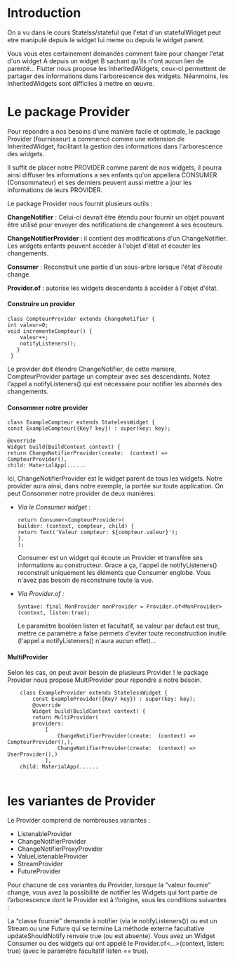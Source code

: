 # Introduction

On a vu dans le cours Statelss/stateful que l'etat d'un statefulWidget peut etre manipulé depuis le widget lui meme
ou depuis le widget parent.

Vous vous etes certainement demandés comment faire pour changer l'etat d'un widget A depuis un widget B sachant qu'ils n'ont aucun
lien de parenté... Flutter nous propose les InheritedWidgets, ceux-ci permettent de partager des informations dans 
l'arborescence des widgets. Néanmoins, les InheritedWidgets sont difficiles à mettre en œuvre.

# Le package Provider

Pour répondre a nos besoins d'une manière facile et optimale, le package Provider (fournisseur) a commencé comme une extension de 
InheritedWidget, facilitant la gestion des informations dans l'arborescence des widgets. 

Il suffit de placer notre PROVIDER comme parent de nos widgets, il pourra ainsi diffuser les informations a ses enfants
qu'on appellera CONSUMER (Consommateur) et ses derniers peuvent aussi mettre a jour les informations de leurs PROVIDER.

Le package Provider nous fournit plusieurs outils :

**ChangeNotifier** : Celui-ci devrait être étendu pour fournir un objet pouvant être utilisé pour envoyer des notifications 
de changement à ses écouteurs.

**ChangeNotifierProvider** : il contient des modifications d'un ChangeNotifier. Les widgets enfants peuvent accéder à l'objet
d'état et écouter les changements.

**Consumer** : Reconstruit une partie d'un sous-arbre lorsque l'état d'écoute change.

**Provider.of** : autorise les widgets descendants à accéder à l'objet d'état.

#### Construire un provider

```
class CompteurProvider extends ChangeNotifier {
int valeur=0;
void incrementeCompteur() {
    valeur++;
    notifyListeners();
   }
 }
```

Le provider doit étendre ChangeNotifier, de cette maniere, CompteurProvider partage un compteur avec ses descendants.
Notez l'appel a notifyListeners() qui est nécessaire pour notifier les abonnés des changements. 

#### Consommer notre provider

```
class ExampleCompteur extends StatelessWidget {
const ExampleCompteur({Key? key}) : super(key: key);

@override
Widget build(BuildContext context) {
return ChangeNotifierProvider(create:  (context) => CompteurProvider(),
child: MaterialApp(......
```

Ici, ChangeNotifierProvider est le widget parent de tous les widgets. Notre provider aura ainsi, dans notre exemple,
la portée sur toute application. On peut Consommer notre provider de deux maniéres:
- *Via le Consumer widget :* 
    ```
    return Consumer<CompteurProvider>(
    builder: (context, compteur, child) {
    return Text('Valeur compteur: ${compteur.valeur}');
    },
    );
    ```
    Consumer est un widget qui écoute un Provider et transfère ses informations au constructeur. Grace a ça,
    l'appel de notifyListeners() reconstruit uniquement les éléments que Consumer englobe. Vous n'avez pas besoin de
    reconstruire toute la vue.
  
- *Via Provider.of :*
    ```
    Syntaxe: final MonProvider monProvider = Provider.of<MonProvider>(context, listen:true);
    ```
    Le paramètre booléen listen et facultatif, sa valeur par defaut est true, mettre ce paramètre a false permets d'eviter
    toute reconstruction inutile (l'appel a notifyListeners() n'aura aucun effet)...

#### MultiProvider

Selon les cas, on peut avoir besoin de plusieurs Provider ! le package Provider nous propose MultiProvider pour repondre
a notre besoin.
    
```
    class ExampleProvider extends StatelessWidget {
        const ExampleProvider({Key? key}) : super(key: key);
        @override
        Widget build(BuildContext context) {
        return MultiProvider(
        providers:
            [
                ChangeNotifierProvider(create:  (context) => CompteurProvider(),),
                ChangeNotifierProvider(create:  (context) => UserProvider(),)
            ],
    child: MaterialApp(......
    
```

# les variantes de Provider

Le Provider comprend de nombreuses variantes :

- ListenableProvider
- ChangeNotifierProvider
- ChangeNotifierProxyProvider
- ValueListenableProvider
- StreamProvider
- FutureProvider

Pour chacune de ces variantes du Provider, lorsque la “valeur fournie” change, vous avez la possibilité de notifier 
les Widgets qui font partie de l’arborescence dont le Provider est à l’origine, sous les conditions suivantes :

La “classe fournie” demande à notifier (via le notifyListeners()) ou est un Stream ou une Future qui se termine
La méthode externe facultative updateShouldNotify renvoie true (ou est absente).
Vous avez un Widget Consumer ou des widgets qui ont appelé le Provider.of<…>(context, listen: true) (avec le paramètre 
facultatif listen == true).

